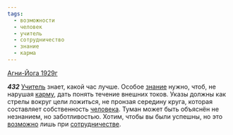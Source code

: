 ```yaml
---
tags:
  - возможности
  - человек
  - учитель
  - сотрудничество
  - знание
  - карма
---
```


[Агни-Йога 1929г](https://127.0.0.1:4002/agni/1929)

___432___
[Учитель](../../../tags/#учитель) знает, какой час лучше. Особое [знание](../../../tags/#знание) нужно, чтоб, не нарушая [карму](../../../tags/#карма), дать понять течение внешних токов. Указы должны как стрелы вокруг цели ложиться, не пронзая середину круга, которая составляет собственность [человека](../../../tags/#человек). Туман может быть объяснён не незнанием, но заботливостью. Хотим, чтобы вы были успешны, но это [возможно](../../../tags/#возможности) лишь при [сотрудничестве](../../../tags/#сотрудничество).